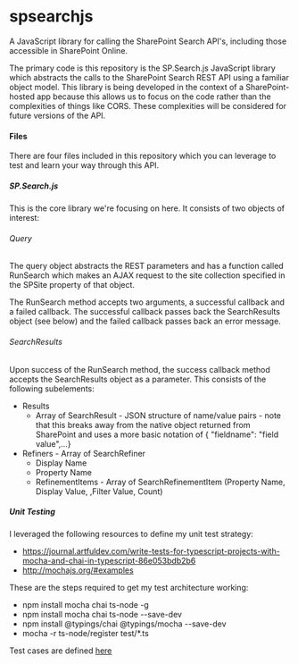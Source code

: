# spsearchjs
A JavaScript library for calling the SharePoint Search API's, including those accessible in SharePoint Online.

The primary code is this repository is the SP.Search.js JavaScript library which abstracts the calls to the SharePoint Search REST API using a familiar object model. This library is being developed in the context of a SharePoint-hosted app because this allows us to focus on the code rather than the complexities of things like CORS. These complexities will be considered for future versions of the API.

#### Files
There are four files included in this repository which you can leverage to test and learn your way through this API.
##### SP.Search.js
This is the core library we're focusing on here. It consists of two objects of interest:
###### Query
The query object abstracts the REST parameters and has a function called RunSearch which makes an AJAX request to the site collection specified in the SPSite property of that object.

The RunSearch method accepts two arguments, a successful callback and a failed callback. The successful callback passes back the SearchResults object (see below) and the failed callback passes back an error message.
###### SearchResults
Upon success of the RunSearch method, the success callback method accepts the SearchResults object as a parameter. This consists of the following subelements:
* Results
  * Array of SearchResult - JSON structure of name/value pairs - note that this breaks away from the native object returned from SharePoint and uses a more basic notation of { "fieldname": "field value",...}
* Refiners - Array of SearchRefiner 
  * Display Name
  * Property Name
  * RefinementItems - Array of SearchRefinementItem (Property Name, Display Value, ,Filter Value, Count)


##### Unit Testing
I leveraged the following resources to define my unit test strategy: 
* https://journal.artfuldev.com/write-tests-for-typescript-projects-with-mocha-and-chai-in-typescript-86e053bdb2b6
* http://mochajs.org/#examples

These are the steps required to get my test architecture working:
* npm install mocha chai ts-node -g
* npm install mocha chai ts-node --save-dev
* npm install @typings/chai @typings/mocha --save-dev
* mocha -r ts-node/register test/*.ts

Test cases are defined [here](UNITTESTS.md "Unit Test Descriptions")

